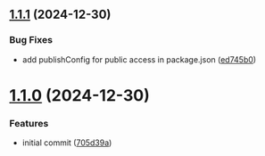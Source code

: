 ## [1.1.1](https://github.com/biemch/biem-cli/compare/1.1.0...1.1.1) (2024-12-30)


### Bug Fixes

* add publishConfig for public access in package.json ([ed745b0](https://github.com/biemch/biem-cli/commit/ed745b07025947b182d60b334c72f966db32134d))



# [1.1.0](https://github.com/biemch/biem-cli/compare/705d39a90cfea2fc76ca8ab38f368d6f8fae79fd...1.1.0) (2024-12-30)


### Features

* initial commit ([705d39a](https://github.com/biemch/biem-cli/commit/705d39a90cfea2fc76ca8ab38f368d6f8fae79fd))



